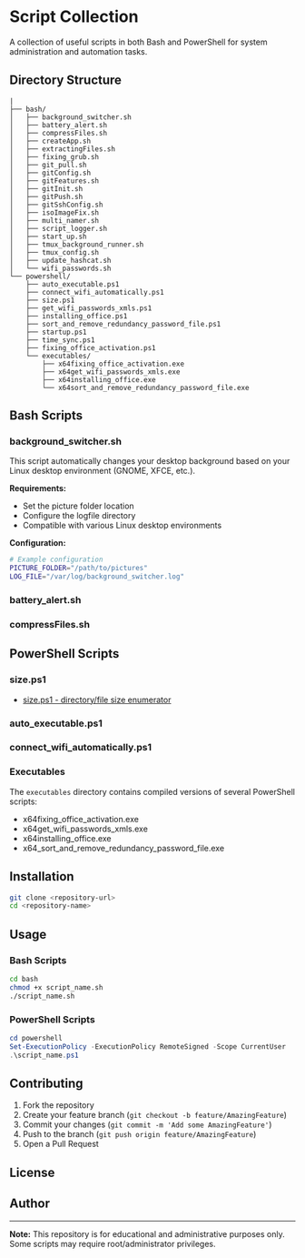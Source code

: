 # Script Collection
A collection of useful scripts in both Bash and PowerShell for system administration and automation tasks.

## Directory Structure
```
|
├── bash/
│   ├── background_switcher.sh
│   ├── battery_alert.sh
│   ├── compressFiles.sh
│   ├── createApp.sh
│   ├── extractingFiles.sh
│   ├── fixing_grub.sh
│   ├── git_pull.sh
│   ├── gitConfig.sh
│   ├── gitFeatures.sh
│   ├── gitInit.sh
│   ├── gitPush.sh
│   ├── gitSshConfig.sh
│   ├── isoImageFix.sh
│   ├── multi_namer.sh
│   ├── script_logger.sh
│   ├── start_up.sh
│   ├── tmux_background_runner.sh
│   ├── tmux_config.sh
│   ├── update_hashcat.sh
│   └── wifi_passwords.sh
└── powershell/
    ├── auto_executable.ps1
    ├── connect_wifi_automatically.ps1
    ├── size.ps1
    ├── get_wifi_passwords_xmls.ps1
    ├── installing_office.ps1
    ├── sort_and_remove_redundancy_password_file.ps1
    ├── startup.ps1
    ├── time_sync.ps1
    ├── fixing_office_activation.ps1
    └── executables/
        ├── x64fixing_office_activation.exe
        ├── x64get_wifi_passwords_xmls.exe
        ├── x64installing_office.exe
        └── x64sort_and_remove_redundancy_password_file.exe
```

## Bash Scripts 

### background_switcher.sh
This script automatically changes your desktop background based on your Linux desktop environment (GNOME, XFCE, etc.).

**Requirements:**
- Set the picture folder location
- Configure the logfile directory
- Compatible with various Linux desktop environments

**Configuration:**
```bash
# Example configuration
PICTURE_FOLDER="/path/to/pictures"
LOG_FILE="/var/log/background_switcher.log"
```

<!-- Add your detailed description here -->

### battery_alert.sh
<!-- Add description here -->

### compressFiles.sh
<!-- Add description here -->

<!-- Continue with other bash scripts -->

## PowerShell Scripts

### size.ps1 
- [size.ps1 - directory/file size enumerator](./powershell/size.md)

### auto_executable.ps1
<!-- Add description here -->

### connect_wifi_automatically.ps1
<!-- Add description here -->

### Executables

The `executables` directory contains compiled versions of several PowerShell scripts:
- x64fixing_office_activation.exe
- x64get_wifi_passwords_xmls.exe
- x64installing_office.exe
- x64_sort_and_remove_redundancy_password_file.exe

## Installation

```bash
git clone <repository-url>
cd <repository-name>
```

## Usage

### Bash Scripts
```bash
cd bash
chmod +x script_name.sh
./script_name.sh
```

### PowerShell Scripts
```powershell
cd powershell
Set-ExecutionPolicy -ExecutionPolicy RemoteSigned -Scope CurrentUser
.\script_name.ps1
```

## Contributing

1. Fork the repository
2. Create your feature branch (`git checkout -b feature/AmazingFeature`)
3. Commit your changes (`git commit -m 'Add some AmazingFeature'`)
4. Push to the branch (`git push origin feature/AmazingFeature`)
5. Open a Pull Request

## License

<!-- Add your license information here -->

## Author

<!-- Add your information here -->

---
**Note:** This repository is for educational and administrative purposes only. Some scripts may require root/administrator privileges.

